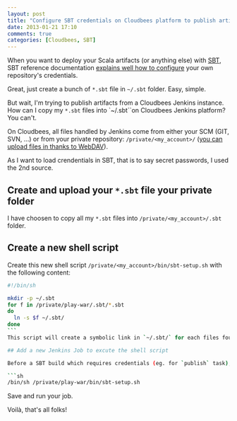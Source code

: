 ```yaml
---
layout: post
title: "Configure SBT credentials on Cloudbees platform to publish artifacts"
date: 2013-01-21 17:10
comments: true
categories: [Cloudbees, SBT]
---
```


When you want to deploy your Scala artifacts (or anything else) with [SBT](http://www.scala-sbt.org), SBT reference documentation [explains well how to configure](http://www.scala-sbt.org/release/docs/Community/Using-Sonatype.html#fourth-adding-credentials) your own repository's credentials.

Great, just create a bunch of `*.sbt` file in `~/.sbt` folder. Easy, simple.

But wait, I'm trying to publish artifacts from a Cloudbees Jenkins instance. How can I copy my `*.sbt` files into `~/.sbt``on Cloudbees Jenkins platform? You can't.

On Cloudbees, all files handled by Jenkins come from either your SCM (GIT, SVN, ...) or from your private repository: `/private/<my_account>/` ([you can upload files in thanks to WebDAV](http://wiki.cloudbees.com/bin/view/DEV/Sharing+Files+with+Build+Executors)).

As I want to load crendentials in SBT, that is to say secret passwords, I used the 2nd source.

## Create and upload your `*.sbt` file your private folder

I have choosen to copy all my `*.sbt` files into `/private/<my_account>/.sbt` folder.

## Create a new shell script

Create this new shell script `/private/<my_account>/bin/sbt-setup.sh` with the following content:

```sh
#!/bin/sh

mkdir -p ~/.sbt
for f in /private/play-war/.sbt/*.sbt
do
  ln -s $f ~/.sbt/
done
``` 
This script will create a symbolic link in `~/.sbt/` for each files found in `/private/<my_account>/.sbt`.

## Add a new Jenkins Job to excute the shell script

Before a SBT build which requires credentials (eg. for `publish` task), create a new Jenkins job :

```sh
/bin/sh /private/play-war/bin/sbt-setup.sh

```
Save and run your job.

Voilà, that's all folks!